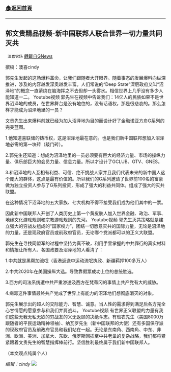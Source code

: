 ###  [:house:返回首頁](https://github.com/ourhimalayas/txt)
---


## 郭文贵精品视频-新中国联邦人联合世界一切力量共同灭共
` 澳喜农场` [轉載自GNews](https://gnews.org/zh-hans/1548800/)

撰稿：澳喜cindy

郭先生发起的这场爆料革命，让我们跟随者大开眼界。随着事态的发展爆料向纵深推进，涉及的内容越发深奥越发丰富。人们常说的“Deep State”深层政府又叫“沼泽地”的概念一直萦绕在脑海挥之不去但却一头雾水。相信世界上几乎没有多少人能知道一二。
Youtube视频
郭先生在视频中告诉我们：14亿人的民族如果不是世界沼泽地的成员，在世界舞台是没有地位的，没有话语权，那是很悲哀的。那么怎样才能成为沼泽地里的一员？

文贵先生出来爆料前就已经为加入沼泽地为目的而设计好了金融诺亚方舟G系列的完美蓝图。

1.他知道喜联储的铸币权，这是沼泽地最在意的。也是我们新中国联邦想加入沼泽地必需的第一块砖（敲门砖）。

2.郭先生还知道：想成为沼泽地里的一员必须要有巨大的经济力量、市场的操纵力量、俱乐部巨大的会员力量、信息力量。所以才设计了GCLUB、GTV、GNES。

3.和沼泽地的人互相有利益、可信、绝不挑战人家并且我们代表未来的新中国人这个庞大的群体，这点是最有价值的。所以我们的G系列邀请了世界前100名的富豪做为独立投资人参与了G系列投资，形成了强大的利益共同体。组成了强大的灭共联盟。

在这种情况下沼泽地的五大家族、七大机构不得不接受我们成为他们其中的一票。

因此新中国联邦人开创了人类历史上第一个黄皮肤人加入世界金融、政治、军事、地缘文化游戏规则和宗教游戏规则的先河。
Youtube视频
郭先生灭共策略就是建立强大的穷战友组成的“国家权力”，团结一切愿意灭共的国际力量，无论是沼泽地的力量，还是现政府官员或前政府官员，无论哪个党派都可以的正义大联盟。

郭先生在寻找同盟军的过程中坚持为真不破，利用手里掌握的中共罪行的真实材料和情报让所有人、各国政要及沼泽地的人看清了：

1.中共就是黑帮加流氓（香港返送中运动流氓执政、新疆羁押100多万人）

2.中共2020年在美国操纵大选。导致靠假票成功上位的总统胜选。

3.西方的司法系统遭中共严重渗透及西方在梵蒂冈的事情上共产党有大的威胁。

4.病毒这件事情最终共产党成了世界上有能力的沼泽地们想彻底消灭的对象。

郭先生展示出的超人的交际能力、智慧、诚意。当人性的需求得到满足后各方完全心甘情愿的愿意参与和我们并肩战斗。
Youtube视频
有世界正义联盟的力量有我们这些无我无私无欲的穷战友的义无返顾的决绝斗志。有班农先生（美国8000万跟随者的平民运动精神领袖）、纳瓦罗先生（新中国联邦的大使）还有多国保守派的现政府官员及前政府官员和我们站在一起。无论是东南角、西南角、中东、非洲、欧洲、美洲、加拿大、东欧、俄罗斯回插至中共老巢的复杂战略，我们都将紧紧跟着文贵先生的智慧指挥棒前行。坚信胜利最终属于我们新中国联邦人。

（本文观点纯属个人）

*编辑：cindy*
![](https://assets.gnews.org/wp-content/uploads/2021/09/澳喜图标2-1.jpg)
